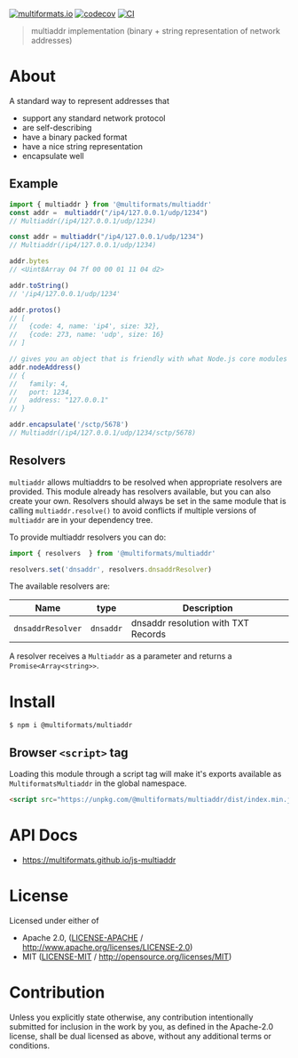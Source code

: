 [![multiformats.io](https://img.shields.io/badge/project-IPFS-blue.svg?style=flat-square)](http://multiformats.io)
[![codecov](https://img.shields.io/codecov/c/github/multiformats/js-multiaddr.svg?style=flat-square)](https://codecov.io/gh/multiformats/js-multiaddr)
[![CI](https://img.shields.io/github/actions/workflow/status/multiformats/js-multiaddr/js-test-and-release.yml?branch=main\&style=flat-square)](https://github.com/multiformats/js-multiaddr/actions/workflows/js-test-and-release.yml?query=branch%3Amain)

> multiaddr implementation (binary + string representation of network addresses)

# About

A standard way to represent addresses that

- support any standard network protocol
- are self-describing
- have a binary packed format
- have a nice string representation
- encapsulate well

## Example

```js
import { multiaddr } from '@multiformats/multiaddr'
const addr =  multiaddr("/ip4/127.0.0.1/udp/1234")
// Multiaddr(/ip4/127.0.0.1/udp/1234)

const addr = multiaddr("/ip4/127.0.0.1/udp/1234")
// Multiaddr(/ip4/127.0.0.1/udp/1234)

addr.bytes
// <Uint8Array 04 7f 00 00 01 11 04 d2>

addr.toString()
// '/ip4/127.0.0.1/udp/1234'

addr.protos()
// [
//   {code: 4, name: 'ip4', size: 32},
//   {code: 273, name: 'udp', size: 16}
// ]

// gives you an object that is friendly with what Node.js core modules expect for addresses
addr.nodeAddress()
// {
//   family: 4,
//   port: 1234,
//   address: "127.0.0.1"
// }

addr.encapsulate('/sctp/5678')
// Multiaddr(/ip4/127.0.0.1/udp/1234/sctp/5678)
```

## Resolvers

`multiaddr` allows multiaddrs to be resolved when appropriate resolvers are provided. This module already has resolvers available, but you can also create your own.  Resolvers should always be set in the same module that is calling `multiaddr.resolve()` to avoid conflicts if multiple versions of `multiaddr` are in your dependency tree.

To provide multiaddr resolvers you can do:

```js
import { resolvers  } from '@multiformats/multiaddr'

resolvers.set('dnsaddr', resolvers.dnsaddrResolver)
```

The available resolvers are:

| Name              | type      | Description                         |
| ----------------- | --------- | ----------------------------------- |
| `dnsaddrResolver` | `dnsaddr` | dnsaddr resolution with TXT Records |

A resolver receives a `Multiaddr` as a parameter and returns a `Promise<Array<string>>`.

# Install

```console
$ npm i @multiformats/multiaddr
```

## Browser `<script>` tag

Loading this module through a script tag will make it's exports available as `MultiformatsMultiaddr` in the global namespace.

```html
<script src="https://unpkg.com/@multiformats/multiaddr/dist/index.min.js"></script>
```

# API Docs

- <https://multiformats.github.io/js-multiaddr>

# License

Licensed under either of

- Apache 2.0, ([LICENSE-APACHE](LICENSE-APACHE) / <http://www.apache.org/licenses/LICENSE-2.0>)
- MIT ([LICENSE-MIT](LICENSE-MIT) / <http://opensource.org/licenses/MIT>)

# Contribution

Unless you explicitly state otherwise, any contribution intentionally submitted for inclusion in the work by you, as defined in the Apache-2.0 license, shall be dual licensed as above, without any additional terms or conditions.
